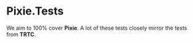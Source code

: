 ﻿# Pixie.Tests
We aim to 100% cover **Pixie**. A lot of these tests closely mirror the tests
from **TRTC**.